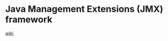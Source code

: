 # Java Management Extensions (JMX) framework

[wiki](https://en.wikipedia.org/wiki/Java_Management_Extensions '')



